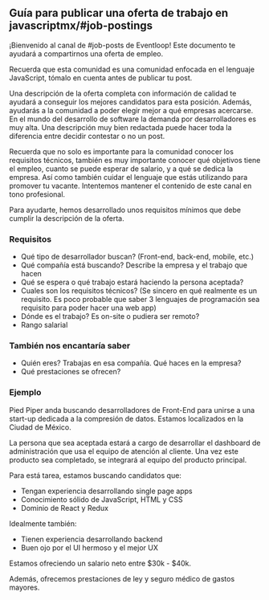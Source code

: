 ## Guía para publicar una oferta de trabajo en javascriptmx/#job-postings

¡Bienvenido al canal de #job-posts de Eventloop! Este documento te ayudará a compartirnos una oferta de empleo.

Recuerda que esta comunidad es una comunidad enfocada en el lenguaje JavaScript, tómalo en cuenta antes de publicar tu post. 

Una descripción de la oferta completa con información de calidad te ayudará a conseguir los mejores candidatos para esta posición. Además, ayudarás a la comunidad a poder elegir mejor a qué empresas acercarse. En el mundo del desarrollo de software la demanda por desarrolladores es muy alta. Una descripción muy bien redactada puede hacer toda la diferencia entre decidir contestar o no un post.

Recuerda que no solo es importante para la comunidad conocer los requisitos técnicos, también es muy importante conocer qué objetivos tiene el empleo, cuanto se puede esperar de salario, y a qué se dedica la empresa. Así como también cuidar el lenguaje que estás utilizando para promover tu vacante. Intentemos mantener el contenido de este canal en tono profesional.

Para ayudarte, hemos desarrollado unos requisitos mínimos que debe cumplir la descripción de la oferta.

### Requisitos
- Qué tipo de desarrollador buscan? (Front-end, back-end, mobile, etc.)
- Qué compañía está buscando? Describe la empresa y el trabajo que hacen
- Qué se espera o qué trabajo estará haciendo la persona aceptada?
- Cuales son los requisitos técnicos? (Se sincero en qué realmente es un requisito. Es poco probable que saber 3 lenguajes de programación sea requisito para poder hacer una web app)
- Dónde es el trabajo? Es on-site o pudiera ser remoto?
- Rango salarial

### También nos encantaría saber
- Quién eres? Trabajas en esa compañía. Qué haces en la empresa?
- Qué prestaciones se ofrecen?

### Ejemplo
Pied Piper anda buscando desarrolladores de Front-End para unirse a una start-up dedicada a la compresión de datos. Estamos localizados en la Ciudad de México.

La persona que sea aceptada estará a cargo de desarrollar el dashboard de administración que usa el equipo de atención al cliente. Una vez este producto sea completado, se integrará al equipo del producto principal.

Para está tarea, estamos buscando candidatos que:
- Tengan experiencia desarrollando single page apps
- Conocimiento sólido de JavaScript, HTML y CSS
- Dominio de React y Redux

Idealmente también:
- Tienen experiencia desarrollando backend
- Buen ojo por el UI hermoso y el mejor UX

Estamos ofreciendo un salario neto entre $30k - $40k.

Además, ofrecemos prestaciones de ley y seguro médico de gastos mayores.


